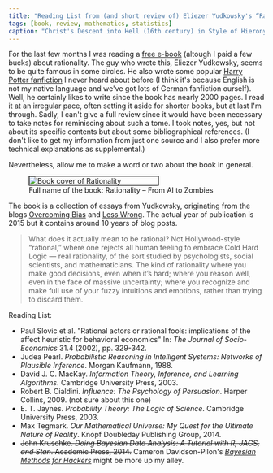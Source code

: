 ```yaml
---
title: "Reading List from (and short review of) Eliezer Yudkowsky's “Rationality”"
tags: [book, review, mathematics, statistics]
caption: "Christ's Descent into Hell (16th century) in Style of Hieronymus Bosch"
---
```


For the last few months I was reading a [free e-book](https://intelligence.org/rationality-ai-zombies/) (altough I paid a few bucks) about rationality. The guy who wrote this, Eliezer Yudkowsky, seems to be quite famous in some circles. He also wrote some popular [Harry Potter fanfiction](https://www.hpmor.com/) I never heard about before (I think it's because English is not my native language and we've got lots of German fanfiction ourself). Well, he certainly likes to write since the book has nearly 2000 pages. I read it at an irregular pace, often setting it aside for shorter books, but at last I'm through. Sadly, I can't give a full review since it would have been necessary to take notes for reminiscing about such a tome. I took notes, yes, but not about its specific contents but about some bibliographical references. (I don't like to get my information from just one source and I also prefer more technical explanations as supplemental.)

Nevertheless, allow me to make a word or two about the book in general.

<figure>
    <img src="{{ site.baseurl }}/assets/{{ page.slug }}/book_cover.jpg" alt="Book cover of Rationality" style="min-width:60%;border:1px solid black;border-radius:0;">
    <figcaption>
    Full name of the book: Rationality – From AI to Zombies
    </figcaption>
</figure>

The book is a collection of essays from Yudkowsky, originating from the blogs [Overcoming Bias](https://www.overcomingbias.com/) and [Less Wrong](https://www.lesswrong.com/). The actual year of publication is 2015 but it contains around 10 years of blog posts.

>What does it actually mean to be rational?
>Not Hollywood-style “rational,” where one rejects all human feeling to embrace Cold Hard Logic — real rationality, of the sort studied by psychologists, social scientists, and mathematicians.
>The kind of rationality where you make good decisions, even when it’s hard; where you reason well, even in the face of massive uncertainty; where you recognize and make full use of your fuzzy intuitions and emotions, rather than trying to discard them.

Reading List:
* Paul Slovic et al. "Rational actors or rational fools: implications of the affect heuristic for behavioral economics" In: *The Journal of Socio-Economics* 31.4 (2002), pp. 329-342.
* Judea Pearl. *Probabilistic Reasoning in Intelligent Systems: Networks of Plausible Inference*. Morgan Kaufmann, 1988.
* David J. C. MacKay. *Information Theory, Inference, and Learning Algorithms*. Cambridge University Press, 2003.
* Robert B. Cialdini. *Influence: The Psychology of Persuasion*. Harper Collins, 2009. (not sure about this one)
* E. T. Jaynes. *Probability Theory: The Logic of Science*. Cambridge University Press, 2003.
* Max Tegmark. *Our Mathematical Universe: My Quest for the Ultimate Nature of Reality*. Knopf Doubleday Publishing Group, 2014.
* ~~John Kruschke. *Doing Bayesian Data Analysis: A Tutorial with R, JAGS, and Stan*. Academic Press, 2014.~~ Cameron Davidson-Pilon's [*Bayesian Methods for Hackers*](https://github.com/CamDavidsonPilon/Probabilistic-Programming-and-Bayesian-Methods-for-Hackers) might be more up my alley.